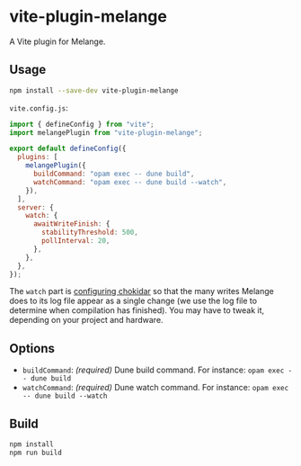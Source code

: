 # vite-plugin-melange

A Vite plugin for Melange.

## Usage

```bash
npm install --save-dev vite-plugin-melange
```

`vite.config.js`:
```javascript
import { defineConfig } from "vite";
import melangePlugin from "vite-plugin-melange";

export default defineConfig({
  plugins: [
    melangePlugin({
      buildCommand: "opam exec -- dune build",
      watchCommand: "opam exec -- dune build --watch",
    }),
  ],
  server: {
    watch: {
      awaitWriteFinish: {
        stabilityThreshold: 500,
        pollInterval: 20,
      },
    },
  },
});
```

The `watch` part is [configuring chokidar](https://github.com/paulmillr/chokidar#performance) so that the many writes Melange does to its log file appear as a single change (we use the log file to determine when compilation has finished). You may have to tweak it, depending on your project and hardware.

## Options

- `buildCommand`: *(required)* Dune build command. For instance: `opam exec -- dune build`
- `watchCommand`: *(required)* Dune watch command. For instance: `opam exec -- dune build --watch`

## Build

```bash
npm install
npm run build
```
